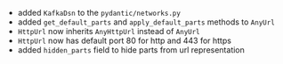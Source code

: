  - added `KafkaDsn` to the `pydantic/networks.py`
 - added `get_default_parts` and `apply_default_parts` methods to `AnyUrl`
 - `HttpUrl` now inherits `AnyHttpUrl` instead of `AnyUrl`
 - `HttpUrl` now has default port 80 for http and 443 for https
 - added `hidden_parts` field to hide parts from url representation
